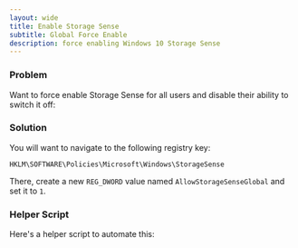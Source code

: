 ```yaml
---
layout: wide
title: Enable Storage Sense
subtitle: Global Force Enable
description: force enabling Windows 10 Storage Sense 
---
```


### Problem

Want to force enable Storage Sense for all users and disable their ability to switch it off:


### Solution

You will want to navigate to the following registry key:

    HKLM\SOFTWARE\Policies\Microsoft\Windows\StorageSense

There, create a new `REG_DWORD` value named `AllowStorageSenseGlobal` and set it to `1`.

### Helper Script

Here's a helper script to automate this:

<script src="https://gist.github.com/maciakl/686a1f9b6bcc1d7d33b88320c2a1e094.js"></script>
